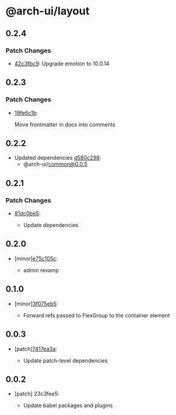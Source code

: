 # @arch-ui/layout

## 0.2.4

### Patch Changes

- [42c3fbc9](https://github.com/keystonejs/keystone-5/commit/42c3fbc9): Upgrade emotion to 10.0.14

## 0.2.3

### Patch Changes

- [19fe6c1b](https://github.com/keystonejs/keystone-5/commit/19fe6c1b):

  Move frontmatter in docs into comments

## 0.2.2

- Updated dependencies [d580c298](https://github.com/keystonejs/keystone-5/commit/d580c298):
  - @arch-ui/common@0.0.5

## 0.2.1

### Patch Changes

- [81dc0be5](https://github.com/keystonejs/keystone-5/commit/81dc0be5):

  - Update dependencies

## 0.2.0

- [minor][e75c105c](https://github.com/keystonejs/keystone-5/commit/e75c105c):

  - admin revamp

## 0.1.0

- [minor][3f075eb5](https://github.com/keystonejs/keystone-5/commit/3f075eb5):

  - Forward refs passed to FlexGroup to the container element

## 0.0.3

- [patch][7417ea3a](https://github.com/keystonejs/keystone-5/commit/7417ea3a):

  - Update patch-level dependencies

## 0.0.2

- [patch] 23c3fee5:

  - Update babel packages and plugins
